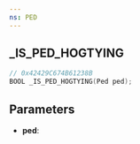 ```yaml
---
ns: PED
---
```

## _IS_PED_HOGTYING

```c
// 0x42429C674B61238B
BOOL _IS_PED_HOGTYING(Ped ped);
```

## Parameters
* **ped**:
